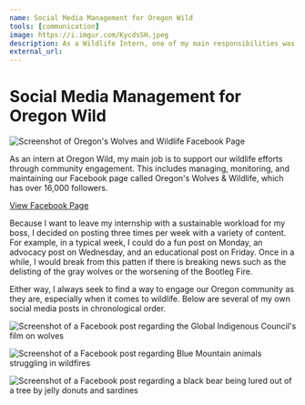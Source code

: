```yaml
---
name: Social Media Management for Oregon Wild
tools: [communication]
image: https://i.imgur.com/KycdsSH.jpeg
description: As a Wildlife Intern, one of my main responsibilities was to maintain a Facebook page for Oregon Wild, where I keep 16,000 followers in the loop on everything wildlife.
external_url: 
---
```


# Social Media Management for Oregon Wild

![Screenshot of Oregon's Wolves and Wildlife Facebook Page](https://i.imgur.com/NcY9qmJ.png)

As an intern at Oregon Wild, my main job is to support our wildlife efforts through community engagement. 
This includes managing, monitoring, and maintaining our Facebook page called Oregon's Wolves & Wildlife, which has over 16,000 followers.

<p class="text-center">

<a class="btn btn-outline-primary" href="https://www.facebook.com/OregonsWolves" target="_blank" role="button">View Facebook Page</a> 
  
</p>

Because I want to leave my internship with a sustainable workload for my boss, I decided on posting three times per week with a variety of content.
For example, in a typical week, I could do a fun post on Monday, an advocacy post on Wednesday, and an educational post on Friday.
Once in a while, I would break from this patten if there is breaking news such as the delisting of the gray wolves or the worsening of the Bootleg Fire.

Either way, I always seek to find a way to engage our Oregon community as they are, especially when it comes to wildlife. Below are several of my own social media posts in chronological order.

![Screenshot of a Facebook post regarding the Global Indigenous Council's film on wolves](https://i.imgur.com/XiXG5Yz.png)

![Screenshot of a Facebook post regarding Blue Mountain animals struggling in wildfires](https://i.imgur.com/FaobJ7M.png)

![Screenshot of a Facebook post regarding a black bear being lured out of a tree by jelly donuts and sardines](https://i.imgur.com/V40aD6k.png)

